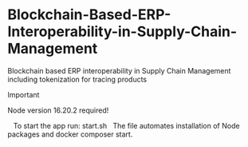 # Blockchain-Based-ERP-Interoperability-in-Supply-Chain-Management
Blockchain based ERP interoperability in Supply Chain Management including tokenization for tracing products
&nbsp;&nbsp;
> [!IMPORTANT]
> Node version 16.20.2 required!

&nbsp;&nbsp;
To start the app run:
start.sh
&nbsp;
The file automates installation of Node packages and docker composer start.
